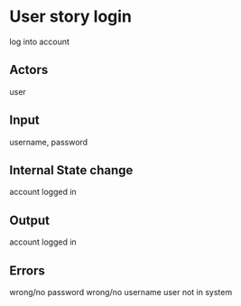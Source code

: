 # User story login

log into account

## Actors

user

## Input

username, password

## Internal State change

account logged in

## Output

account logged in

## Errors

wrong/no password
wrong/no username
user not in system